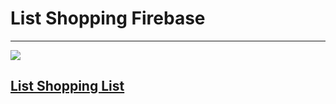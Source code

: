 # List Shopping Firebase
---
![](https://cdn-icons-png.flaticon.com/512/4797/4797227.png)
## [List Shopping List](https://github.com/Eric212/ListShoppingFirebase)
